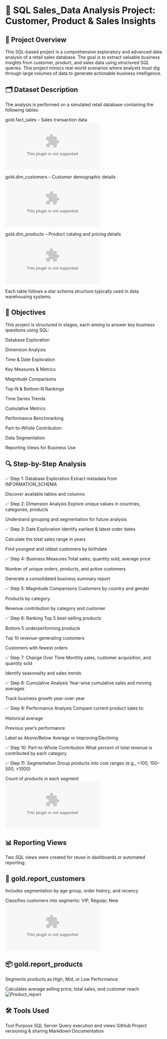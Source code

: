 # 🧠 SQL Sales_Data Analysis Project: Customer, Product & Sales Insights
## 📌 Project Overview
This SQL-based project is a comprehensive exploratory and advanced data analysis of a retail sales database. The goal is to extract valuable business insights from customer, product, and sales data using structured SQL queries. This project mimics real-world scenarios where analysts must dig through large volumes of data to generate actionable business intelligence.

## 🗂️ Dataset Description
The analysis is performed on a simulated retail database containing the following tables:

gold.fact_sales – Sales transaction data
![Dataset](data_set/gold.fact_sales.csv)

gold.dim_customers – Customer demographic details
![Dataset](data_set/gold.dim_customers.csv)

gold.dim_products – Product catalog and pricing details
![Dataset](data_set/gold.dim_products.csv)

Each table follows a star schema structure typically used in data warehousing systems.

## 🎯 Objectives
This project is structured in stages, each aiming to answer key business questions using SQL:

Database Exploration

Dimension Analysis

Time & Date Exploration

Key Measures & Metrics

Magnitude Comparisons

Top-N & Bottom-N Rankings

Time Series Trends

Cumulative Metrics

Performance Benchmarking

Part-to-Whole Contribution

Data Segmentation

Reporting Views for Business Use

## 🔍 Step-by-Step Analysis
✅ Step 1: Database Exploration
Extract metadata from INFORMATION_SCHEMA

Discover available tables and columns

✅ Step 2: Dimension Analysis
Explore unique values in countries, categories, products

Understand grouping and segmentation for future analysis

✅ Step 3: Date Exploration
Identify earliest & latest order dates

Calculate the total sales range in years

Find youngest and oldest customers by birthdate

✅ Step 4: Business Measures
Total sales, quantity sold, average price

Number of unique orders, products, and active customers

Generate a consolidated business summary report

✅ Step 5: Magnitude Comparisons
Customers by country and gender

Products by category

Revenue contribution by category and customer

✅ Step 6: Ranking
Top 5 best-selling products

Bottom 5 underperforming products

Top 10 revenue-generating customers

Customers with fewest orders

✅ Step 7: Change Over Time
Monthly sales, customer acquisition, and quantity sold

Identify seasonality and sales trends

✅ Step 8: Cumulative Analysis
Year-wise cumulative sales and moving averages

Track business growth year-over-year

✅ Step 9: Performance Analysis
Compare current product sales to:

Historical average

Previous year’s performance

Label as Above/Below Average or Improving/Declining

✅ Step 10: Part-to-Whole Contribution
What percent of total revenue is contributed by each category

✅ Step 11: Segmentation
Group products into cost ranges (e.g., <100, 100–500, >1000)

Count of products in each segment
![Document](Document.docx)

## 📊 Reporting Views
Two SQL views were created for reuse in dashboards or automated reporting:

## 🧾 gold.report_customers
Includes segmentation by age group, order history, and recency

Classifies customers into segments: VIP, Regular, New
![Customer_report](gold.report_customers.csv)

## 📦 gold.report_products
Segments products as High, Mid, or Low Performance

Calculates average selling price, total sales, and customer reach
![Product_report]()

## 🛠️ Tools Used
Tool	Purpose
SQL Server	Query execution and views
GitHub	Project versioning & sharing
Markdown	Documentation

